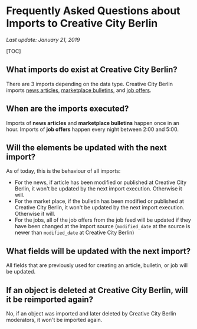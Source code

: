 # Frequently Asked Questions about Imports to Creative City Berlin

_Last update: January 21, 2019_

[TOC]

## What imports do exist at Creative City Berlin?

There are 3 imports depending on the data type. Creative City Berlin imports [news articles](articles/), [marketplace bulletins](bulletins), and [job offers](jobs/).

## When are the imports executed?

Imports of __news articles__ and __marketplace bulletins__ happen once in an hour. Imports of __job offers__ happen every night between 2:00 and 5:00.

## Will the elements be updated with the next import?

As of today, this is the behaviour of all imports:

- For the news, if article has been modified or published at Creative City Berlin, it won't be updated by the next import execution. Otherwise it will.
- For the market place, if the bulletin has been modified or published at Creative City Berlin, it won't be updated by the next import execution. Otherwise it will.
- For the jobs, all of the job offers from the job feed will be updated if they have been changed at the import source (`modified_date` at the source is newer than `modified_date` at Creative City Berlin)

## What fields will be updated with the next import?

All fields that are previously used for creating an article, bulletin, or job will be updated.

## If an object is deleted at Creative City Berlin, will it be reimported again?

No, if an object was imported and later deleted by Creative City Berlin moderators, it won't be imported again.